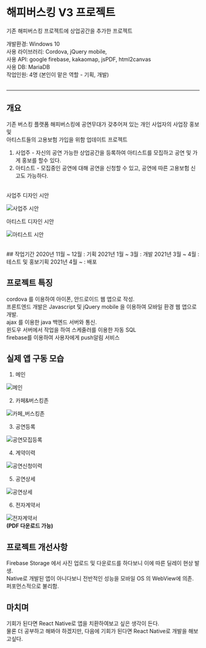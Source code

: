 # 해피버스킹 V3 프로젝트  
기존 해피버스킹 프로젝트에 상업공간을 추가한 프로젝트  

개발환경: Windows 10  
사용 라이브러리: Cordova, jQuery mobile,  
사용 API: google firebase, kakaomap, jsPDF, html2canvas  
사용 DB: MariaDB  
작업인원: 4명 (본인이 맡은 역할 - 기획, 개발)  
<br/>

---

## 개요
기존 버스킹 플랫폼 해피버스킹에 공연무대가 갖추어져 있는 개인 사업자의 사업장 홍보 및  
아티스트들의 고용보험 가입을 위함 업데이트 프로젝트  
1. 사업주 - 자신의 공연 가능한 상업공간을 등록하여 아티스트를 모집하고 공연 및 가게 홍보를 할수 있다.  
2. 아티스트 - 모집중인 공연에 대해 공연을 신청할 수 있고, 공연에 따른 고용보험 신고도 가능하다.  
<br /> 
사업주 디자인 시안

![사업주 시안](https://user-images.githubusercontent.com/62881936/112793555-765e7100-90a0-11eb-8119-7f1c71b8a490.jpg)  

아티스트 디자인 시안

![아티스트 시안](https://user-images.githubusercontent.com/62881936/112793571-7c545200-90a0-11eb-977d-516c7ccf2e1b.jpg)  

<br />
## 작업기간
2020년 11월 ~ 12월 : 기획  
2021년 1월 ~ 3월 : 개발  
2021년 3월 ~ 4월 : 테스트 및 홍보기획  
2021년 4월 ~  : 배포  

## 프로젝트 특징
cordova 를 이용하여 아이폰, 안드로이드 웹 앱으로 작성.  
프론트엔드 개발은 Javascript 및 jQuery mobile 을 이용하여 모바일 환경 웹 앱으로 개발.  
ajax 를 이용한 java 백엔드 서버와 통신.  
윈도우 서버에서 작업을 하여 스케줄러를 이용한 자동 SQL  
firebase를 이용하여 사용자에게 push알림 서비스  

## 실제 앱 구동 모습
1. 메인  

![메인](https://user-images.githubusercontent.com/62881936/112794294-9b071880-90a1-11eb-89b8-d2c28b0db4ea.jpg)

2. 카페&버스킹존  

![카페_버스킹존](https://user-images.githubusercontent.com/62881936/112794293-9a6e8200-90a1-11eb-9b4a-96612676a443.jpg)  

3. 공연등록  

![공연모집등록](https://user-images.githubusercontent.com/62881936/112794292-9a6e8200-90a1-11eb-9174-7ab721abe059.jpg)

4. 계약이력  

![공연신청이력](https://user-images.githubusercontent.com/62881936/112794291-99d5eb80-90a1-11eb-89a1-fafa74c338e9.jpg)

5. 공연상세  

![공연상세](https://user-images.githubusercontent.com/62881936/112794290-99d5eb80-90a1-11eb-9b37-26dbd312c16b.jpg)

6. 전자계약서  

![전자계약서](https://user-images.githubusercontent.com/62881936/112794285-98a4be80-90a1-11eb-8e7e-79a30defd52b.jpg)  
<b>(PDF 다운로드 가능)</b>


## 프로젝트 개선사항
Firebase Storage 에서 사진 업로드 및 다운로드를 하다보니 이에 따른 딜레이 현상 발생.  
Native로 개발된 앱이 아니다보니 전반적인 성능을 모바일 OS 의 WebView에 의존. 퍼포먼스적으로 불리함.  

## 마치며
기회가 된다면 React Native로 앱을 치환하여보고 싶은 생각이 든다.  
물론 더 공부하고 해봐야 하겠지만, 다음에 기회가 된다면 React Native로 개발을 해보고싶다.
